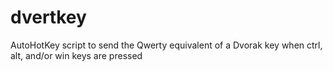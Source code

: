 # dvertkey
AutoHotKey script to send the Qwerty equivalent of a Dvorak key when ctrl, alt, and/or win keys are pressed
